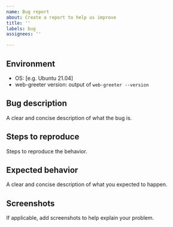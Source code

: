 ```yaml
---
name: Bug report
about: Create a report to help us improve
title: ''
labels: bug
assignees: ''

---
```


## Environment
- OS: [e.g. Ubuntu 21.04]
- web-greeter version: output of `web-greeter --version`

## Bug description
A clear and concise description of what the bug is.

## Steps to reproduce
Steps to reproduce the behavior.

## Expected behavior
A clear and concise description of what you expected to happen.

## **Screenshots**
If applicable, add screenshots to help explain your problem.
